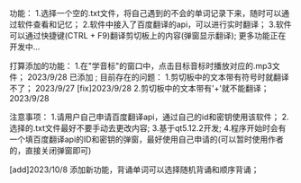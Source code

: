 功能：
    1.选择一个空的.txt文件，将自己遇到的不会的单词记录下来，随时可以通过软件查看和记忆；
    2.软件中接入了百度翻译的api，可以进行实时翻译；
    3.软件可以通过快捷键(CTRL + F9)翻译剪切板上的内容(弹窗显示翻译);
    更多功能正在开发中...

打算添加的功能：
    1.在"学音标"的窗口中，点击目标音标时播放对应的.mp3文件；    2023/9/28 已添加
;
目前存在的问题：
    1.剪切板中的文本带有符号时就翻译不了； 2023/9/27    [fix]2023/9/28
    2.剪切板中的文本带有'+'就不能翻译；    2023/9/28

注意事项：
    1.请用户自己申请百度翻译api，通过自己的id和密钥使用该软件；
    2.选择的.txt文件最好不要手动去更改内容;
    3.基于qt5.12.2开发;
    4.程序开始时会有一个填百度翻译api的ID和密钥的弹窗，最好使用自己申请的(可以暂时使用作者的，直接关闭弹窗即可)

[add]2023/10/8    添加新功能，背诵单词可以选择随机背诵和顺序背诵；